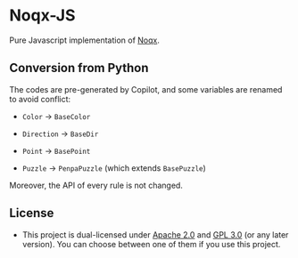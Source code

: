 # Noqx-JS

Pure Javascript implementation of [Noqx](https://github.com/T0nyX1ang/noqx).

## Conversion from Python

The codes are pre-generated by Copilot, and some variables are renamed to avoid conflict:

- `Color` -> `BaseColor`

- `Direction` -> `BaseDir`

- `Point` -> `BasePoint`

- `Puzzle` -> `PenpaPuzzle` (which extends `BasePuzzle`)

Moreover, the API of every rule is not changed.

## License

- This project is dual-licensed under [Apache 2.0](./LICENSE.APACHE) and [GPL 3.0](./LICENSE.GPL) (or any later version). You can choose between one of them if you use this project.
